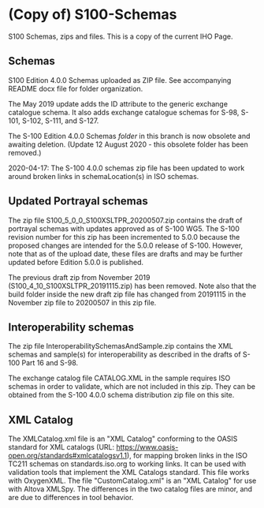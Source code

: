 # (Copy of) S100-Schemas
S100 Schemas, zips and files. This is a copy of the current IHO Page.

## Schemas
S100 Edition 4.0.0 Schemas uploaded as ZIP file.  See accompanying README docx file for folder organization.

The May 2019 update adds the ID attribute to the generic exchange catalogue schema. It also adds exchange catalogue schemas for S-98, S-101, S-102, S-111, and S-127.

The S-100 Edition 4.0.0 Schemas <em>folder</em> in this branch is now obsolete and awaiting deletion. (Update 12 August 2020 - this obsolete folder has been removed.)

2020-04-17: The S-100 4.0.0 schemas zip file has been updated to work around broken links in schemaLocation(s) in ISO schemas.

## Updated Portrayal schemas
The zip file S100_5_0_0_S100XSLTPR_20200507.zip contains the draft of portrayal schemas with updates approved as of S-100 WG5. The S-100 revision number for this zip has been incremented to 5.0.0 because the proposed changes are intended for the 5.0.0 release of S-100. However, note that as of the upload date, these files are drafts and may be further updated before Edition 5.0.0 is published.

The previous draft zip from November 2019 (S100_4_10_S100XSLTPR_20191115.zip) has been removed. Note also that the build folder inside the new draft zip file has changed from 20191115 in the November zip file to 20200507 in this zip file.

## Interoperability schemas
The zip file InteroperabilitySchemasAndSample.zip contains the XML schemas and sample(s) for interoperability as described in the drafts of S-100 Part 16 and S-98. 

The exchange catalog file CATALOG.XML in the sample requires ISO schemas in order to validate, which are not included in this zip. They can be obtained from the S-100 4.0.0 schema distribution zip file on this site.

## XML Catalog
The XMLCatalog.xml file is an "XML Catalog" conforming to the OASIS standard for XML catalogs (URL: https://www.oasis-open.org/standards#xmlcatalogsv1.1), for mapping broken links in the ISO TC211 schemas on standards.iso.org to working links. It can be used with validation tools that implement the XML Catalogs standard. This file works with OxygenXML. The file "CustomCatalog.xml" is an "XML Catalog" for use with Altova XMLSpy. The differences in the two catalog files are minor, and are due to differences in tool behavior.
